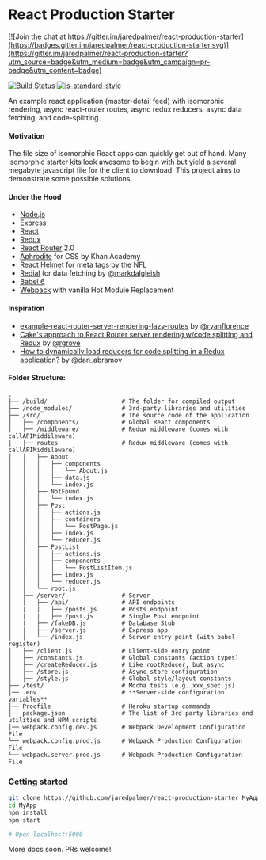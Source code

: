 # React Production Starter

[![Join the chat at https://gitter.im/jaredpalmer/react-production-starter](https://badges.gitter.im/jaredpalmer/react-production-starter.svg)](https://gitter.im/jaredpalmer/react-production-starter?utm_source=badge&utm_medium=badge&utm_campaign=pr-badge&utm_content=badge)

[![Build Status](https://travis-ci.org/jaredpalmer/react-production-starter.svg?branch=master)](https://travis-ci.org/jaredpalmer/react-production-starter) [![js-standard-style](https://img.shields.io/badge/code%20style-standard-brightgreen.svg)](http://standardjs.com/)

An example react application (master-detail feed) with isomorphic rendering, async react-router routes, async redux reducers, async data fetching, and code-splitting.

#### Motivation
The file size of isomorphic React apps can quickly get out of hand. Many isomorphic starter kits look awesome to begin with but yield a several megabyte javascript file for the client to download. This project aims to demonstrate some possible solutions.

#### Under the Hood
 - [Node.js](https://nodejs.org/en/)
 - [Express](https://github.com/expressjs/express)
 - [React](https://github.com/facebook/react)
 - [Redux](https://github.com/reactjs/redux)
 - [React Router](https://github.com/reactjs/react-router) 2.0
 - [Aphrodite](https://github.com/Khan/aphrodite) for CSS by Khan Academy
 - [React Helmet](https://github.com/nfl/react-helmet) for meta tags by the NFL
 - [Redial](https://github.com/markdalgleish/redial) for data fetching by [@markdalgleish](https://twitter.com/markdalgleish)
 - [Babel 6](https://github.com/babel/babel)
 - [Webpack](https://github.com/webpack/webpack) with vanilla Hot Module Replacement

#### Inspiration
 - [example-react-router-server-rendering-lazy-routes](https://github.com/ryanflorence/example-react-router-server-rendering-lazy-routes) by [@ryanflorence](https://twitter.com/ryanflorence)
 - [Cake's approach to React Router server rendering w/code splitting and Redux](https://gist.github.com/rgrove/3e612aa366541845161c) by [@rgrove](https://twitter.com/yaypie)
 - [How to dynamically load reducers for code splitting in a Redux application?](http://stackoverflow.com/questions/32968016/how-to-dynamically-load-reducers-for-code-splitting-in-a-redux-application) by [@dan_abramov](https://twitter.com/dan_abramov)

#### Folder Structure:
```
.
├── /build/                     # The folder for compiled output
├── /node_modules/              # 3rd-party libraries and utilities
├── /src/                       # The source code of the application
│   ├── /components/            # Global React components
│   ├── /middleware/            # Redux middleware (comes with callAPIMiddileware)
│   ├── routes                  # Redux middleware (comes with callAPIMiddileware)
│   │   ├── About
│   │   │   ├── components
│   │   │   │   └── About.js
│   │   │   ├── data.js
│   │   │   └── index.js
│   │   ├── NotFound
│   │   │   └── index.js
│   │   ├── Post
│   │   │   ├── actions.js
│   │   │   ├── containers
│   │   │   │   └── PostPage.js
│   │   │   ├── index.js
│   │   │   └── reducer.js
│   │   ├── PostList
│   │   │   ├── actions.js
│   │   │   ├── components
│   │   │   │   └── PostListItem.js
│   │   │   ├── index.js
│   │   │   └── reducer.js
│   │   └── root.js
│   ├── /server/                # Server
│   |   ├── /api/               # API endpoints
│   |   |   ├── /posts.js       # Posts endpoint
│   |   |   ├── /post.js        # Single Post endpoint
│   |   ├── /fakeDB.js          # Database Stub
│   |   ├── /server.js          # Express app
│   |   └── /index.js           # Server entry point (with babel-register)
│   ├── /client.js              # Client-side entry point
│   ├── /constants.js           # Global constants (action types)
│   ├── /createReducer.js       # Like rootReducer, but async
│   ├── /store.js               # Async store configuration
│   ├── /style.js               # Global style/layout constants
├── /test/                      # Mocha tests (e.g. xxx_spec.js)
│── .env                        # **Server-side configuration variables**
│── Procfile                    # Heroku startup commands
│── package.json                # The list of 3rd party libraries and utilities and NPM scripts
│── webpack.config.dev.js       # Webpack Development Configuration File
└── webpack.config.prod.js      # Webpack Production Configuration File
└── webpack.server.prod.js      # Webpack Production Configuration File
```

### Getting started
```bash
git clone https://github.com/jaredpalmer/react-production-starter MyApp
cd MyApp
npm install
npm start

# Open localhost:5000
```

More docs soon. PRs welcome!
